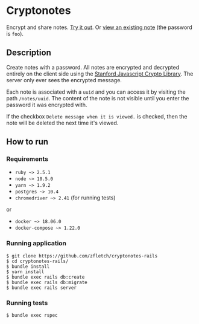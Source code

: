 # Cryptonotes

Encrypt and share notes.
[Try it out](https://crypto-notes.herokuapp.com/).
Or [view an existing note](https://crypto-notes.herokuapp.com/notes/1e49f95d-e7ed-42f6-b0ba-d11da38fd89d)
(the password is `foo`).

## Description

Create notes with a password.
All notes are encrypted and decrypted entirely on the client side
using the [Stanford Javascript Crypto Library](https://bitwiseshiftleft.github.io/sjcl/).
The server only ever sees the encrypted message.

Each note is associated with a `uuid` and you can access it by visiting the path `/notes/uuid`.
The content of the note is not visible until you enter the password it was encrypted with.

If the checkbox `Delete message when it is viewed.` is checked, then the note will be deleted
the next time it's viewed.

## How to run

### Requirements

* `ruby ~> 2.5.1`
* `node ~> 10.5.0`
* `yarn ~> 1.9.2`
* `postgres ~> 10.4`
* `chromedriver ~> 2.41` (for running tests)

or

* `docker ~> 18.06.0`
* `docker-compose ~> 1.22.0`

### Running application

```
$ git clone https://github.com/zfletch/cryptonotes-rails
$ cd cryptonotes-rails/
$ bundle install
$ yarn install
$ bundle exec rails db:create
$ bundle exec rails db:migrate
$ bundle exec rails server
```

### Running tests

```
$ bundle exec rspec
```
